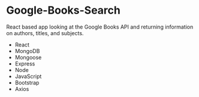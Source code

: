 # Google-Books-Search


React based app looking at the Google Books API and returning information on authors, titles, and subjects.

* React
* MongoDB
* Mongoose
* Express
* Node
* JavaScript
* Bootstrap
* Axios